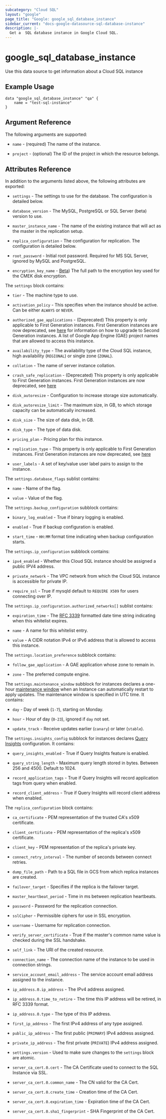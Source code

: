 ```yaml
---
subcategory: "Cloud SQL"
layout: "google"
page_title: "Google: google_sql_database_instance"
sidebar_current: "docs-google-datasource-sql-database-instance"
description: |-
  Get a  SQL database instance in Google Cloud SQL.
---
```


# google\_sql\_database\_instance

Use this data source to get information about a Cloud SQL instance

## Example Usage


```hcl
data "google_sql_database_instance" "qa" {
    name = "test-sql-instance"
}
```

## Argument Reference

The following arguments are supported:

* `name` - (required) The name of the instance.

* `project` - (optional) The ID of the project in which the resource belongs.

## Attributes Reference

In addition to the arguments listed above, the following attributes are exported:

* `settings` -  The settings to use for the database. The
    configuration is detailed below.

* `database_version` - The MySQL, PostgreSQL or SQL Server (beta) version to use.

* `master_instance_name` - The name of the existing instance that will act as
    the master in the replication setup.

* `replica_configuration` - The configuration for replication. The
    configuration is detailed below.

* `root_password` - Initial root password. Required for MS SQL Server, ignored by MySQL and PostgreSQL.

* `encryption_key_name` - [Beta](https://terraform.io/docs/providers/google/guides/provider_versions.html))
    The full path to the encryption key used for the CMEK disk encryption.

The `settings` block contains:

* `tier` - The machine type to use.

* `activation_policy` - This specifies when the instance should be
    active. Can be either `ALWAYS` or `NEVER`.

* `authorized_gae_applications` - (Deprecated) This property is only applicable to First Generation instances.
    First Generation instances are now deprecated, see [here](https://cloud.google.com/sql/docs/mysql/upgrade-2nd-gen)
    for information on how to upgrade to Second Generation instances.
    A list of Google App Engine (GAE) project names that are allowed to access this instance.

* `availability_type` - The availability type of the Cloud SQL
instance, high availability (`REGIONAL`) or single zone (`ZONAL`).

* `collation` - The name of server instance collation.

* `crash_safe_replication` - (Deprecated) This property is only applicable to First Generation instances.
    First Generation instances are now deprecated, see [here](https://cloud.google.com/sql/docs/mysql/upgrade-2nd-gen)

* `disk_autoresize` - Configuration to increase storage size automatically.

* `disk_autoresize_limit` - The maximum size, in GB, to which storage capacity can be automatically increased.

* `disk_size` - The size of data disk, in GB.

* `disk_type` - The type of data disk.

* `pricing_plan` - Pricing plan for this instance.

* `replication_type` - This property is only applicable to First Generation instances.
    First Generation instances are now deprecated, see [here](https://cloud.google.com/sql/docs/mysql/upgrade-2nd-gen)

* `user_labels` - A set of key/value user label pairs to assign to the instance.

The `settings.database_flags` sublist contains:

* `name` - Name of the flag.

* `value` - Value of the flag.

The `settings.backup_configuration` subblock contains:

* `binary_log_enabled` - True if binary logging is enabled.

* `enabled` - True if backup configuration is enabled.

* `start_time` - `HH:MM` format time indicating when backup configuration starts.

The `settings.ip_configuration` subblock contains:

* `ipv4_enabled` - Whether this Cloud SQL instance should be assigned a public IPV4 address.

* `private_network` - The VPC network from which the Cloud SQL instance is accessible for private IP.

* `require_ssl` - True if mysqld default to `REQUIRE X509` for users connecting over IP.

The `settings.ip_configuration.authorized_networks[]` sublist contains:

* `expiration_time` - The [RFC 3339](https://tools.ietf.org/html/rfc3339)
  formatted date time string indicating when this whitelist expires.

* `name` - A name for this whitelist entry.

* `value` - A CIDR notation IPv4 or IPv6 address that is allowed to access this instance.

The `settings.location_preference` subblock contains:

* `follow_gae_application` - A GAE application whose zone to remain in.

* `zone` - The preferred compute engine.

The `settings.maintenance_window` subblock for instances declares a one-hour
[maintenance window](https://cloud.google.com/sql/docs/instance-settings?hl=en#maintenance-window-2ndgen)
when an Instance can automatically restart to apply updates. The maintenance window is specified in UTC time. It contains:

* `day` - Day of week (`1-7`), starting on Monday.

* `hour` - Hour of day (`0-23`), ignored if `day` not set.

* `update_track` - Receive updates earlier (`canary`) or later (`stable`).

The `settings.insights_config` subblock for instances declares [Query Insights](https://cloud.google.com/sql/docs/postgres/insights-overview) configuration. It contains:

* `query_insights_enabled` - True if Query Insights feature is enabled.

* `query_string_length` - Maximum query length stored in bytes. Between 256 and 4500. Default to 1024.

* `record_application_tags` - True if Query Insights will record application tags from query when enabled.

* `record_client_address` - True if Query Insights will record client address when enabled.

The `replica_configuration` block contains:

* `ca_certificate` - PEM representation of the trusted CA's x509 certificate.

* `client_certificate` - PEM representation of the replica's x509 certificate.

* `client_key` - PEM representation of the replica's private key.

* `connect_retry_interval` - The number of seconds between connect retries.

* `dump_file_path` - Path to a SQL file in GCS from which replica instances are created.

* `failover_target` - Specifies if the replica is the failover target.

* `master_heartbeat_period` - Time in ms between replication heartbeats.

* `password` - Password for the replication connection.

* `sslCipher` - Permissible ciphers for use in SSL encryption.

* `username` - Username for replication connection.

* `verify_server_certificate` - True if the master's common name value is checked during the SSL handshake.

* `self_link` - The URI of the created resource.

* `connection_name` - The connection name of the instance to be used in connection strings.

* `service_account_email_address` - The service account email address assigned to the instance.

* `ip_address.0.ip_address` - The IPv4 address assigned.

* `ip_address.0.time_to_retire` - The time this IP address will be retired, in RFC 3339 format.

* `ip_address.0.type` - The type of this IP address.

* `first_ip_address` - The first IPv4 address of any type assigned.

* `public_ip_address` - The first public (`PRIMARY`) IPv4 address assigned.

* `private_ip_address` - The first private (`PRIVATE`) IPv4 address assigned.

* `settings.version` - Used to make sure changes to the `settings` block are atomic.

* `server_ca_cert.0.cert` - The CA Certificate used to connect to the SQL Instance via SSL.

* `server_ca_cert.0.common_name` - The CN valid for the CA Cert.

* `server_ca_cert.0.create_time` - Creation time of the CA Cert.

* `server_ca_cert.0.expiration_time` - Expiration time of the CA Cert.

* `server_ca_cert.0.sha1_fingerprint` - SHA Fingerprint of the CA Cert.
